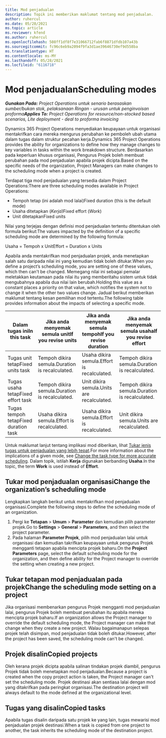 ```yaml
---
title: Mod penjadualan
description: Topik ini memberikan maklumat tentang mod penjadualan.
author: ruhercul
ms.date: 05/28/2021
ms.topic: article
ms.reviewer: kfend
ms.author: ruhercul
ms.openlocfilehash: 508ff1df8f7e31066712fab6f8871dfdb107a43b
ms.sourcegitcommit: fc96c6eb9a2094f9fa3d1ae39646730ef9d558ba
ms.translationtype: HT
ms.contentlocale: ms-MY
ms.lasthandoff: 05/28/2021
ms.locfileid: "6116718"
---
```

# <a name="scheduling-modes"></a><span data-ttu-id="3f898-103">Mod penjadualan</span><span class="sxs-lookup"><span data-stu-id="3f898-103">Scheduling modes</span></span>

<span data-ttu-id="3f898-104">_**Gunakan Pada:** Project Operations untuk senario berasaskan sumber/bukan stok, pelaksanaan Ringan - urusan untuk penginvoisan proforma_</span><span class="sxs-lookup"><span data-stu-id="3f898-104">_**Applies To:** Project Operations for resource/non-stocked based scenarios, Lite deployment - deal to proforma invoicing_</span></span>


<span data-ttu-id="3f898-105">Dynamics 365 Project Operations menyediakan keupayaan untuk organisasi mentakrifkan cara mereka mengurus perubahan ke pemboleh ubah utama dalam tugas dalam struktur pecahan kerja.</span><span class="sxs-lookup"><span data-stu-id="3f898-105">Dynamics 365 Project Operations provides the ability for organizations to define how they manage changes to key variables in tasks within the work breakdown structure.</span></span> <span data-ttu-id="3f898-106">Berdasarkan pada keperluan khusus organisasi, Pengurus Projek boleh membuat perubahan pada mod penjadualan apabila projek dicipta.</span><span class="sxs-lookup"><span data-stu-id="3f898-106">Based on the specific needs of the organization, Project Managers can make changes to the scheduling mode when a project is created.</span></span>

<span data-ttu-id="3f898-107">Terdapat tiga mod penjadualan yang tersedia dalam Project Operations:</span><span class="sxs-lookup"><span data-stu-id="3f898-107">There are three scheduling modes available in Project Operations:</span></span>

  - <span data-ttu-id="3f898-108">Tempoh tetap (ini adalah mod lalai)</span><span class="sxs-lookup"><span data-stu-id="3f898-108">Fixed duration (this is the default mode)</span></span>
  - <span data-ttu-id="3f898-109">Usaha ditetapkan (*Kerja*)</span><span class="sxs-lookup"><span data-stu-id="3f898-109">Fixed effort (*Work*)</span></span>
  - <span data-ttu-id="3f898-110">Unit ditetapkan</span><span class="sxs-lookup"><span data-stu-id="3f898-110">Fixed units</span></span>

<span data-ttu-id="3f898-111">Nilai yang terjejas dengan definisi mod penjadualan tertentu ditentukan oleh formula berikut:</span><span class="sxs-lookup"><span data-stu-id="3f898-111">The values impacted by the definition of a specific scheduling mode are determined by the following formula:</span></span>

  <span data-ttu-id="3f898-112">Usaha = Tempoh x Unit</span><span class="sxs-lookup"><span data-stu-id="3f898-112">Effort  = Duration x Units</span></span>

<span data-ttu-id="3f898-113">Apabila anda mentakrifkan mod penjadualan projek, anda menetapkan salah satu daripada nilai ini yang kemudian tidak boleh ditukar.</span><span class="sxs-lookup"><span data-stu-id="3f898-113">When you define a project’s scheduling mode, you are setting one of these values, which then can't be changed.</span></span> <span data-ttu-id="3f898-114">Memegang nilai ini sebagai pemalar meletakkan keutamaan pada nilai itu yang memberitahu sistem untuk tidak mengubahnya apabila dua nilai lain berubah.</span><span class="sxs-lookup"><span data-stu-id="3f898-114">Holding this value as a constant places a priority on that value, which notifies the system not to change it when the other two values change.</span></span> <span data-ttu-id="3f898-115">Jadual berikut memberikan maklumat tentang kesan pemilihan mod tertentu.</span><span class="sxs-lookup"><span data-stu-id="3f898-115">The following table provides information about the impacts of selecting a specific mode.</span></span>

| <span data-ttu-id="3f898-116">**Dalam tugas ini**</span><span class="sxs-lookup"><span data-stu-id="3f898-116">**In this task**</span></span>             | <span data-ttu-id="3f898-117">**Jika anda menyemak semula unit**</span><span class="sxs-lookup"><span data-stu-id="3f898-117">**If you revise units**</span></span>   | <span data-ttu-id="3f898-118">**Jika anda menyemak semula tempoh**</span><span class="sxs-lookup"><span data-stu-id="3f898-118">**If you revise duration**</span></span> | <span data-ttu-id="3f898-119">**Jika anda menyemak semula usaha**</span><span class="sxs-lookup"><span data-stu-id="3f898-119">**If you revise effort**</span></span>  |
|----------------------|---------------------------|----------------------------|---------------------------|
| <span data-ttu-id="3f898-120">Tugas unit tetap</span><span class="sxs-lookup"><span data-stu-id="3f898-120">Fixed units task</span></span>     | <span data-ttu-id="3f898-121">Tempoh dikira semula.</span><span class="sxs-lookup"><span data-stu-id="3f898-121">Duration is recalculated.</span></span> | <span data-ttu-id="3f898-122">Usaha dikira semula.</span><span class="sxs-lookup"><span data-stu-id="3f898-122">Effort is recalculated.</span></span>    | <span data-ttu-id="3f898-123">Tempoh dikira semula.</span><span class="sxs-lookup"><span data-stu-id="3f898-123">Duration is recalculated.</span></span> |
| <span data-ttu-id="3f898-124">Tugas usaha tetap</span><span class="sxs-lookup"><span data-stu-id="3f898-124">Fixed effort task</span></span>    | <span data-ttu-id="3f898-125">Tempoh dikira semula.</span><span class="sxs-lookup"><span data-stu-id="3f898-125">Duration is recalculated.</span></span> | <span data-ttu-id="3f898-126">Unit dikira semula.</span><span class="sxs-lookup"><span data-stu-id="3f898-126">Units are recalculated.</span></span>    | <span data-ttu-id="3f898-127">Tempoh dikira semula.</span><span class="sxs-lookup"><span data-stu-id="3f898-127">Duration is recalculated.</span></span> |
| <span data-ttu-id="3f898-128">Tugas tempoh tetap</span><span class="sxs-lookup"><span data-stu-id="3f898-128">Fixed duration task</span></span>  | <span data-ttu-id="3f898-129">Usaha dikira semula.</span><span class="sxs-lookup"><span data-stu-id="3f898-129">Effort is recalculated.</span></span>   | <span data-ttu-id="3f898-130">Usaha dikira semula.</span><span class="sxs-lookup"><span data-stu-id="3f898-130">Effort is recalculated.</span></span>    | <span data-ttu-id="3f898-131">Unit dikira semula.</span><span class="sxs-lookup"><span data-stu-id="3f898-131">Units are recalculated.</span></span>   |

<span data-ttu-id="3f898-132">Untuk maklumat lanjut tentang implikasi mod diberikan, lihat [Tukar jenis tugas untuk penjadualan yang lebih tepat](https://support.microsoft.com/en-us/office/change-the-task-type-for-more-accurate-scheduling-b0b969ad-45bc-4e9e-8967-435587548a72).</span><span class="sxs-lookup"><span data-stu-id="3f898-132">For more information about the implications of a given mode, see [Change the task type for more accurate scheduling](https://support.microsoft.com/en-us/office/change-the-task-type-for-more-accurate-scheduling-b0b969ad-45bc-4e9e-8967-435587548a72).</span></span> <span data-ttu-id="3f898-133">Dalam topik, istilah **Kerja** digunakan berbanding **Usaha**.</span><span class="sxs-lookup"><span data-stu-id="3f898-133">In the topic, the term **Work** is used instead of **Effort**.</span></span>

## <a name="change-the-organizations-scheduling-mode"></a><span data-ttu-id="3f898-134">Tukar mod penjadualan organisasi</span><span class="sxs-lookup"><span data-stu-id="3f898-134">Change the organization’s scheduling mode</span></span>

<span data-ttu-id="3f898-135">Lengkapkan langkah berikut untuk mentakrifkan mod penjadualan organisasi.</span><span class="sxs-lookup"><span data-stu-id="3f898-135">Complete the following steps to define the scheduling mode of an organization.</span></span>

1. <span data-ttu-id="3f898-136">Pergi ke **Tetapan** \> **Umum** \> **Parameter** dan kemudian pilih parameter projek.</span><span class="sxs-lookup"><span data-stu-id="3f898-136">Go to **Settings** \> **General** \> **Parameters**, and then select the project parameter.</span></span> 
2. <span data-ttu-id="3f898-137">Pada halaman **Parameter Projek**, pilih mod penjadualan lalai untuk organisasi dan kemudian takrifkan keupayaan untuk pengurus Projek mengganti tetapan apabila mencipta projek baharu.</span><span class="sxs-lookup"><span data-stu-id="3f898-137">On the **Project Parameters** page, select the default scheduling mode for the organization, and then define ability for the Project manager to override the setting when creating a new project.</span></span>

## <a name="change-the-scheduling-mode-setting-on-a-project"></a><span data-ttu-id="3f898-138">Tukar tetapan mod penjadualan pada projek</span><span class="sxs-lookup"><span data-stu-id="3f898-138">Change the scheduling mode setting on a project</span></span>

<span data-ttu-id="3f898-139">Jika organisasi membenarkan pengurus Projek mengganti mod penjadualan lalai, pengurus Projek boleh membuat perubahan itu apabila mereka mencipta projek baharu.</span><span class="sxs-lookup"><span data-stu-id="3f898-139">If an organization allows the Project manager to override the default scheduling mode, the Project manager can make that change when they create a new project.</span></span> <span data-ttu-id="3f898-140">Walau bagaimanapun selepas projek telah disimpan, mod penjadualan tidak boleh ditukar.</span><span class="sxs-lookup"><span data-stu-id="3f898-140">However, after the project has been saved, the scheduling mode can't be changed.</span></span>

## <a name="copied-projects"></a><span data-ttu-id="3f898-141">Projek disalin</span><span class="sxs-lookup"><span data-stu-id="3f898-141">Copied projects</span></span>

<span data-ttu-id="3f898-142">Oleh kerana projek dicipta apabila salinan tindakan projek diambil, pengurus Projek tidak boleh menetapkan mod penjadualan.</span><span class="sxs-lookup"><span data-stu-id="3f898-142">Because a project is created when the copy project action is taken, the Project manager can't set the scheduling mode.</span></span> <span data-ttu-id="3f898-143">Projek destinasi akan sentiasa lalai dengan mod yang ditakrifkan pada peringkat organisasi.</span><span class="sxs-lookup"><span data-stu-id="3f898-143">The destination project will always default to the mode defined at the organizational level.</span></span>

## <a name="copied-tasks"></a><span data-ttu-id="3f898-144">Tugas yang disalin</span><span class="sxs-lookup"><span data-stu-id="3f898-144">Copied tasks</span></span>

<span data-ttu-id="3f898-145">Apabila tugas disalin daripada satu projek ke yang lain, tugas mewarisi mod penjadualan projek destinasi.</span><span class="sxs-lookup"><span data-stu-id="3f898-145">When a task is copied from one project to another, the task inherits the scheduling mode of the destination project.</span></span>
